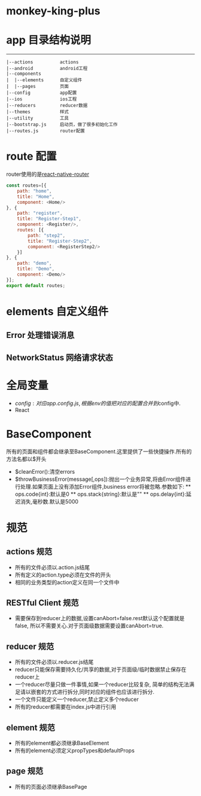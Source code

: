 # monkey-king-plus

# app 目录结构说明
--------------
    |--actions          actions
    |--android          android工程
    |--components
    |  |--elements      自定义组件
    |  |--pages         页面
    |--config           app配置
    |--ios              ios工程
    |--reducers         reducer数据
    |--themes           样式
    |--utility          工具
    |--bootstrap.js     启动页，做了很多初始化工作
    |--routes.js        router配置

# route 配置
router使用的是[react-native-router](https://github.com/MonkeyKingPlus/react-native-router.git)
```javascript
const routes=[{
	path: "home",
	title: "Home",
	component: <Home/>
}, {
	path: "register",
	title: "Register-Step1",
	component: <Register/>,
	routes: [{
		path: "step2",
		title: "Register-Step2",
		component: <RegisterStep2/>
	}]
}, {
	path: "demo",
	title: "Demo",
	component: <Demo/>
}];
export default routes;
```

# elements 自定义组件
## Error 处理错误消息
## NetworkStatus 网络请求状态

# 全局变量
* $config:对应app.config.js,根据env的值把对应的配置合并到$config中.
* React

# BaseComponent
所有的页面和组件都会继承至BaseComponent.这里提供了一些快捷操作.所有的方法名都以$开头
* $cleanError():清空errors
* $throwBusinessError(message[,ops]):抛出一个业务异常,将由Error组件进行处理.如果页面上没有添加Error组件,business error将被忽略.参数如下:
** ops.code{int}:默认是0
** ops.stack{string}:默认是""
** ops.delay{int}:延迟消失,毫秒数.默认是5000


# 规范

## actions 规范
* 所有的文件必须以.action.js结尾
* 所有定义的action.type必须在文件的开头
* 相同的业务类型的action定义在同一个文件中

## RESTful Client 规范
* 需要保存到reducer上的数据,设置canAbort=false.rest默认这个配置就是false,
所以不需要关心.对于页面级数据需要设置canAbort=true.

## reducer 规范
* 所有的文件必须以.reducer.js结尾
* reducer只能保存需要持久化/共享的数据,对于页面级/临时数据禁止保存在reducer上
* 一个reducer尽量只做一件事情,如果一个reducer比较复杂,
简单的结构无法满足请以嵌套的方式进行拆分,同时对应的组件也应该进行拆分.
* 一个文件只能定义一个reducer,禁止定义多个reducer
* 所有的reducer都需要在index.js中进行引用

## element 规范
* 所有的element都必须继承BaseElement
* 所有的element必须定义propTypes和defaultProps

## page 规范
* 所有的页面必须继承BasePage

